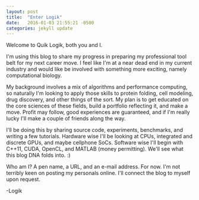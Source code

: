```yaml
---
layout: post
title:  "Enter Logik"
date:   2016-01-03 21:55:21 -0500
categories: jekyll update
---
```


Welcome to Quik Logik, both you and I.

I'm using this blog to share my progress in preparing my professional tool belt for my next career move.  I feel like I'm at a near dead end in my current industry and would like be involved with something more exciting, namely computational biology.
 
My background involves a mix of algorithms and performance computing, so naturally I'm looking to apply those skills to protein folding, cell modeling, drug discovery, and other things of the sort.  My plan is to get educated on the core sciences of these fields, build a portfolio reflecting it, and make a move. Profit may follow, good experiences are guaranteed, and if I'm really lucky I'll make a couple of friends along the way.

I'll be doing this by sharing source code, experiments, benchmarks, and writing a few tutorials.  Hardware wise I'll be looking at CPUs, integrated and discrete GPUs, and maybe cellphone SoCs. Software wise I'll begin with C++11, CUDA, OpenCL, and MATLAB (money permitting). We'll see what this blog DNA folds into. :)

Who am I? A pen name, a URL, and an e-mail address. For now. I'm not terribly keen on posting my personals online. I'll connect the blog to myself upon request.

-Logik

